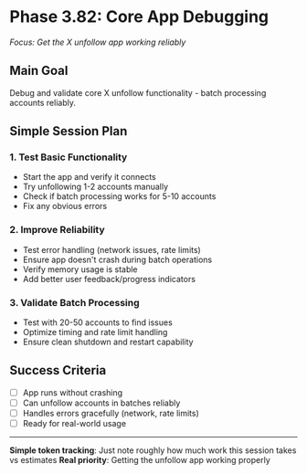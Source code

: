# Phase 3.82: Core App Debugging

*Focus: Get the X unfollow app working reliably*

## Main Goal
Debug and validate core X unfollow functionality - batch processing accounts reliably.

## Simple Session Plan

### 1. Test Basic Functionality
- Start the app and verify it connects
- Try unfollowing 1-2 accounts manually
- Check if batch processing works for 5-10 accounts
- Fix any obvious errors

### 2. Improve Reliability  
- Test error handling (network issues, rate limits)
- Ensure app doesn't crash during batch operations
- Verify memory usage is stable
- Add better user feedback/progress indicators

### 3. Validate Batch Processing
- Test with 20-50 accounts to find issues
- Optimize timing and rate limit handling
- Ensure clean shutdown and restart capability

## Success Criteria
- [ ] App runs without crashing
- [ ] Can unfollow accounts in batches reliably
- [ ] Handles errors gracefully (network, rate limits)
- [ ] Ready for real-world usage

---

**Simple token tracking**: Just note roughly how much work this session takes vs estimates
**Real priority**: Getting the unfollow app working properly